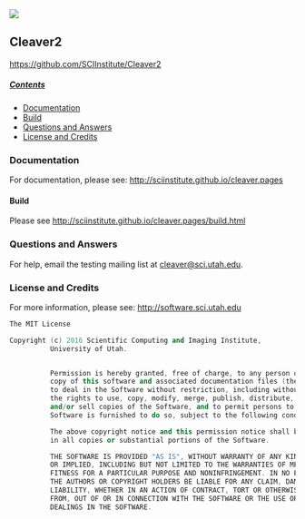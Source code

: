 <img src="http://www.sci.utah.edu/images/software/Cleaver/cleaver.png">

## Cleaver2
https://github.com/SCIInstitute/Cleaver2

##### [Contents](#contents)

- [Documentation](#documentation)
- [Build](#build)
- [Questions and Answers](#questions-and-answers)
- [License and Credits](#license-and-credits)


### Documentation
For documentation, please see: http://sciinstitute.github.io/cleaver.pages

#### Build
Please see http://sciinstitute.github.io/cleaver.pages/build.html

### Questions and Answers
For help, email the testing mailing list at cleaver@sci.utah.edu.

### License and Credits
For more information, please see: http://software.sci.utah.edu
```c++
The MIT License

Copyright (c) 2016 Scientific Computing and Imaging Institute,
          University of Utah.


          Permission is hereby granted, free of charge, to any person obtaining a
          copy of this software and associated documentation files (the "Software"),
          to deal in the Software without restriction, including without limitation
          the rights to use, copy, modify, merge, publish, distribute, sublicense,
          and/or sell copies of the Software, and to permit persons to whom the
          Software is furnished to do so, subject to the following conditions:

          The above copyright notice and this permission notice shall be included
          in all copies or substantial portions of the Software.

          THE SOFTWARE IS PROVIDED "AS IS", WITHOUT WARRANTY OF ANY KIND, EXPRESS
          OR IMPLIED, INCLUDING BUT NOT LIMITED TO THE WARRANTIES OF MERCHANTABILITY,
          FITNESS FOR A PARTICULAR PURPOSE AND NONINFRINGEMENT. IN NO EVENT SHALL
          THE AUTHORS OR COPYRIGHT HOLDERS BE LIABLE FOR ANY CLAIM, DAMAGES OR OTHER
          LIABILITY, WHETHER IN AN ACTION OF CONTRACT, TORT OR OTHERWISE, ARISING
          FROM, OUT OF OR IN CONNECTION WITH THE SOFTWARE OR THE USE OR OTHER
          DEALINGS IN THE SOFTWARE.
```
